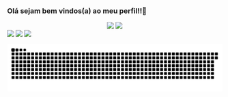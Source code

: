 ### Olá sejam bem vindos(a) ao meu perfil!!👋

<div align="center">
  <img height="180em" src="https://github-readme-stats-git-masterrstaa-rickstaa.vercel.app/api?username=Carlos-Eduardo5Qs&show_icons=true&theme=tokyonight&include_all_commits=true&count_private=true"/>
  <img height="180em" src="https://github-readme-stats-git-masterrstaa-rickstaa.vercel.app/api/top-langs/?username=Carlos-Eduardo5Qs&layout=compact&langs_count=7&theme=tokyonight"/>
</div>  
  
<div>
  <a href="https://www.instagram.com/dudrasxcode/" target="_blank"><img src="https://img.shields.io/badge/-Instagram-%23E4405F?style=for-the-badge&logo=instagram&logoColor=white" target="_blank"></a>
  <a href="https://twitter.com/CarlosE09585546" target="_blank"><img src="https://img.shields.io/badge/Twitter-1DA1F2?style=for-the-badge&logo=twitter&logoColor=white" target="_blank"></a>
  <a href="https://www.facebook.com/profile.php?id=100085482822283" target="_blank"><img src="https://img.shields.io/badge/Facebook-1877F2?style=for-the-badge&logo=facebook&logoColor=white" target="_blank"></a>
  
  ![snake gif](https://github.com/Carlos-Eduardo5Qs/Carlos-Eduardo5Qs/blob/output/github-contribution-grid-snake.svg)
  
</div>


